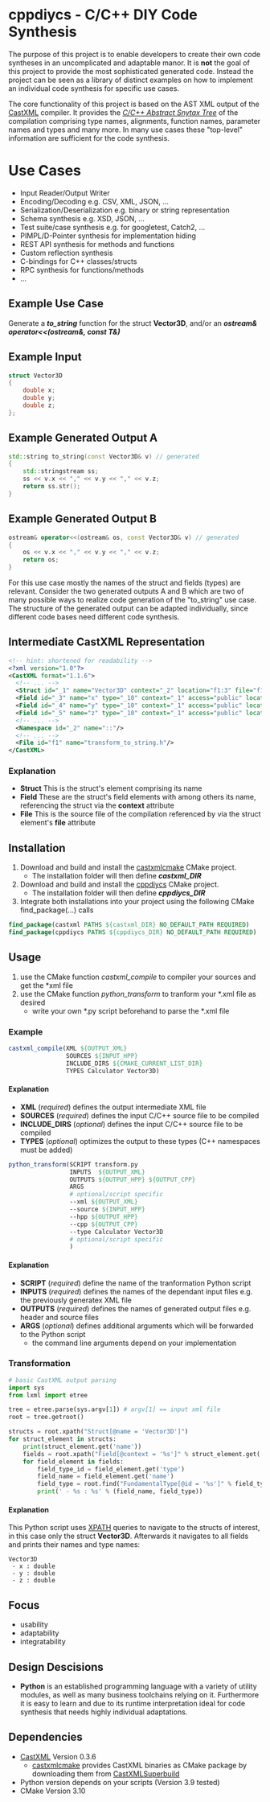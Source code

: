 # cppdiycs - C/C++ DIY Code Synthesis

The purpose of this project is to enable developers to create their own code syntheses in an uncomplicated and adaptable manor.
It is __not__ the goal of this project to provide the most sophisticated generated code. Instead the project can be seen as a library of distinct examples on how to implement an individual code synthesis for specific use cases.

The core functionality of this project is based on the AST XML output of the [CastXML](https://github.com/CastXML/CastXML) compiler. It provides the [*C/C++ Abstract Snytax Tree*](https://en.wikipedia.org/wiki/Abstract_syntax_tree) of the compilation comprising type names, alignments, function names, parameter names and types and many more. In many use cases these "top-level" information are sufficient for the code synthesis.

# Use Cases

- Input Reader/Output Writer
- Encoding/Decoding e.g. CSV, XML, JSON, ...
- Serialization/Deserialization e.g. binary or string representation
- Schema synthesis e.g. XSD, JSON, ...
- Test suite/case synthesis e.g. for googletest, Catch2, ...
- PIMPL/D-Pointer synthesis for implementation hiding
- REST API synthesis for methods and functions
- Custom reflection synthesis
- C-bindings for C++ classes/structs
- RPC synthesis for functions/methods
- ...

## Example Use Case

Generate a *__to_string__* function for the struct __Vector3D__, and/or an *__ostream& operator<<(ostream&, const T&)__*

## Example Input

```cpp 
struct Vector3D 
{ 
    double x;
    double y;
    double z;
};
```

## Example Generated Output A

```cpp 
std::string to_string(const Vector3D& v) // generated 
{
    std::stringstream ss;
    ss << v.x << "," << v.y << "," << v.z;
    return ss.str();
}
```

## Example Generated Output B

```cpp 
ostream& operator<<(ostream& os, const Vector3D& v) // generated
{
    os << v.x << "," << v.y << "," << v.z;
    return os;
}
```

For this use case mostly the names of the struct and fields (types) are relevant. Consider the two generated outputs A and B which are two of many possible ways to realize code generation of the "to_string" use case. The structure of the generated output can be adapted individually, since different code bases need different code synthesis.

## Intermediate CastXML Representation

```xml
<!-- hint: shortened for readability -->
<?xml version="1.0"?>
<CastXML format="1.1.6">
  <!-- ... -->
  <Struct id="_1" name="Vector3D" context="_2" location="f1:3" file="f1" line="3" members="_3 _4 _5 _6 _7 _8 _9" size="192" align="64"/>
  <Field id="_3" name="x" type="_10" context="_1" access="public" location="f1:5" file="f1" line="5" offset="0"/>
  <Field id="_4" name="y" type="_10" context="_1" access="public" location="f1:6" file="f1" line="6" offset="64"/>
  <Field id="_5" name="z" type="_10" context="_1" access="public" location="f1:7" file="f1" line="7" offset="128"/>
  <!-- ... -->
  <Namespace id="_2" name="::"/>
  <!-- ... -->
  <File id="f1" name="transform_to_string.h"/>  
</CastXML>
```

### Explanation

- __Struct__ This is the struct's element comprising its name
- __Field__ These are the struct's field elements with among others its name, referencing the struct via the __context__ attribute
- __File__ This is the source file of the compilation referenced by via the struct element's __file__ attribute

## Installation

1. Download and build and install the [castxmlcmake](https://github.com/vrcomputing/castxmlcmake) CMake project. 
    - The installation folder will then define __*castxml_DIR*__
2. Download and build and install the [cppdiycs](https://github.com/vrcomputing/cppdiycs) CMake project.
    - The installation folder will then define __*cppdiycs_DIR*__
3. Integrate both installations into your project using the following CMake find_package(...) calls

```cmake
find_package(castxml PATHS ${castxml_DIR} NO_DEFAULT_PATH REQUIRED)
find_package(cppdiycs PATHS ${cppdiycs_DIR} NO_DEFAULT_PATH REQUIRED)
```

## Usage 

1. use the CMake function *castxml_compile* to compiler your sources and get the *xml file
2. use the CMake function *python_transform* to tranform your *.xml file as desired
    - write your own *.py script beforehand to parse the *.xml file

### Example 

```cmake
castxml_compile(XML ${OUTPUT_XML} 
                SOURCES ${INPUT_HPP} 
				INCLUDE_DIRS ${CMAKE_CURRENT_LIST_DIR} 
				TYPES Calculator Vector3D)
```

#### Explanation

- __XML__ (*required*) defines the output intermediate XML file
- __SOURCES__ (*required*) defines the input C/C++ source file to be compiled
- __INCLUDE_DIRS__ (*optional*) defines the input C/C++ source file to be compiled
- __TYPES__ (*optional*) optimizes the output to these types (C++ namespaces must be added)    

```cmake
python_transform(SCRIPT transform.py
                 INPUTS  ${OUTPUT_XML}
				 OUTPUTS ${OUTPUT_HPP} ${OUTPUT_CPP}                 
				 ARGS                 
                 # optional/script specific
				 --xml ${OUTPUT_XML}
				 --source ${INPUT_HPP}
				 --hpp ${OUTPUT_HPP}
				 --cpp ${OUTPUT_CPP}
				 --type Calculator Vector3D
                 # optional/script specific
                 )
```

#### Explanation

- __SCRIPT__ (*required*) define the name of the tranformation Python script
- __INPUTS__ (*required*) defines the names of the dependant input files e.g. the previously generatex XML file
- __OUTPUTS__ (*required*) defines the names of generated output files e.g. header and source files
- __ARGS__ (*optional*) defines additional arguments which will be forwarded to the Python script
    - the command line arguments depend on your implementation

### Transformation

```python
# basic CastXML output parsing
import sys
from lxml import etree

tree = etree.parse(sys.argv[1]) # argv[1] == input xml file
root = tree.getroot()

structs = root.xpath("Struct[@name = 'Vector3D']")
for struct_element in structs:
    print(struct_element.get('name'))    
    fields = root.xpath("Field[@context = '%s']" % struct_element.get('id'))    
    for field_element in fields:
        field_type_id = field_element.get('type')
        field_name = field_element.get('name')
        field_type = root.find("FundamentalType[@id = '%s']" % field_type_id).get('name')
        print(' - %s : %s' % (field_name, field_type))
```

#### Explanation

This Python script uses [XPATH](https://www.w3schools.com/xml/xpath_intro.asp) queries to navigate to the structs of interest, in this case only the struct __Vector3D__. Afterwards it navigates to all fields and prints their names and type names:

```
Vector3D
 - x : double
 - y : double
 - z : double
```

## Focus

- usability
- adaptability
- integratability

## Design Descisions

- __Python__ is an established programming language with a variety of utility modules, as well as many business toolchains relying on it. Furthermore it is easy to learn and due to its runtime interpretation ideal for code synthesis that needs highly individual adaptations.

## Dependencies

- [CastXML](https://github.com/CastXML/CastXML) Version 0.3.6
    - [castxmlcmake](https://github.com/vrcomputing/castxmlcmake) provides CastXML binaries as CMake package by downloading them from [CastXMLSuperbuild](https://github.com/CastXML/CastXMLSuperbuild)
- Python version depends on your scripts (Version 3.9 tested)
- CMake Version 3.10